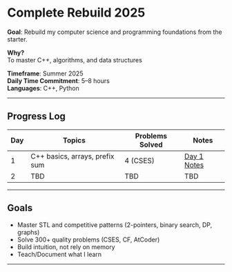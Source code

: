 # Complete Rebuild 2025

**Goal**: Rebuild my computer science and programming foundations from the starter.

**Why?**  
To master C++, algorithms, and data structures

**Timeframe**: Summer 2025   
**Daily Time Commitment**: 5–8 hours  
**Languages**: C++, Python 

---

## Progress Log

| Day | Topics | Problems Solved | Notes |
|-----|--------|------------------|-------|
| 1   | C++ basics, arrays, prefix sum | 4 (CSES) | [Day 1 Notes](./day-01/notes.md) |
| 2   | TBD | TBD | TBD |

---

## Goals
- Master STL and competitive patterns (2-pointers, binary search, DP, graphs)
- Solve 300+ quality problems (CSES, CF, AtCoder)
- Build intuition, not rely on memory
- Teach/Document what I learn

---

